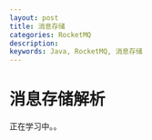 ```yaml
---
layout: post
title: 消息存储
categories: RocketMQ
description: 
keywords: Java, RocketMQ, 消息存储
---
```

# 消息存储解析


正在学习中。。